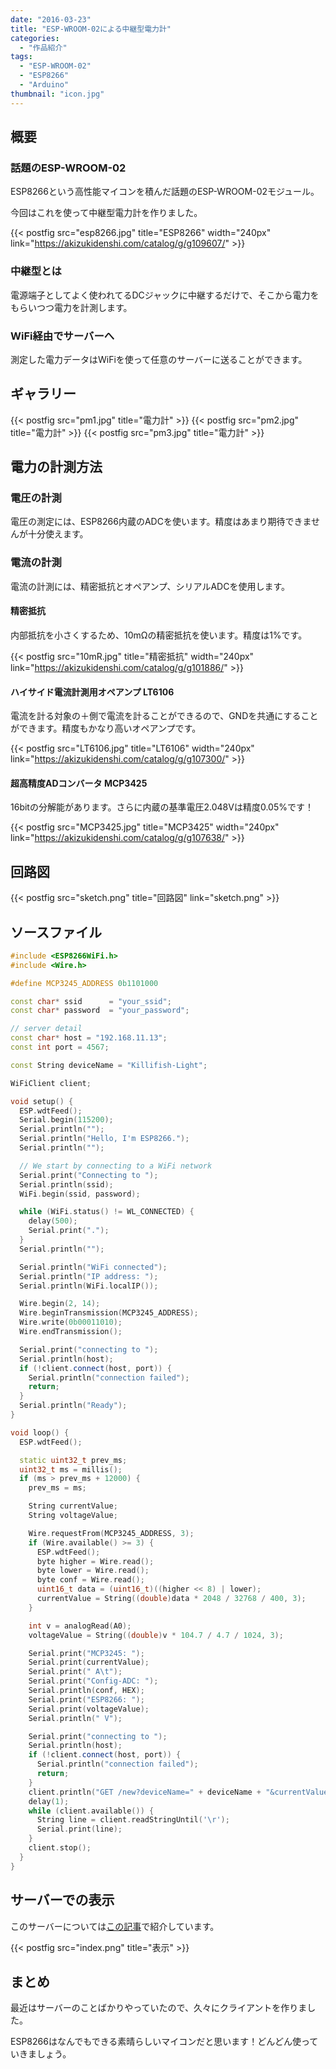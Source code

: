 ```yaml
---
date: "2016-03-23"
title: "ESP-WROOM-02による中継型電力計"
categories:
  - "作品紹介"
tags:
  - "ESP-WROOM-02"
  - "ESP8266"
  - "Arduino"
thumbnail: "icon.jpg"
---
```


## 概要

### 話題のESP-WROOM-02

ESP8266という高性能マイコンを積んだ話題のESP-WROOM-02モジュール。

今回はこれを使って中継型電力計を作りました。

{{< postfig src="esp8266.jpg" title="ESP8266" width="240px" link="https://akizukidenshi.com/catalog/g/g109607/" >}}

### 中継型とは

電源端子としてよく使われてるDCジャックに中継するだけで、そこから電力をもらいつつ電力を計測します。

### WiFi経由でサーバーへ

測定した電力データはWiFiを使って任意のサーバーに送ることができます。
<!--more-->

## ギャラリー

{{< postfig src="pm1.jpg" title="電力計" >}}
{{< postfig src="pm2.jpg" title="電力計" >}}
{{< postfig src="pm3.jpg" title="電力計" >}}

## 電力の計測方法

### 電圧の計測

電圧の測定には、ESP8266内蔵のADCを使います。精度はあまり期待できませんが十分使えます。

### 電流の計測

電流の計測には、精密抵抗とオペアンプ、シリアルADCを使用します。

#### 精密抵抗

内部抵抗を小さくするため、10mΩの精密抵抗を使います。精度は1%です。

{{< postfig src="10mR.jpg" title="精密抵抗" width="240px" link="https://akizukidenshi.com/catalog/g/g101886/" >}}

#### ハイサイド電流計測用オペアンプ LT6106

電流を計る対象の＋側で電流を計ることができるので、GNDを共通にすることができます。精度もかなり高いオペアンプです。

{{< postfig src="LT6106.jpg" title="LT6106" width="240px" link="https://akizukidenshi.com/catalog/g/g107300/" >}}

#### 超高精度ADコンバータ MCP3425

16bitの分解能があります。さらに内蔵の基準電圧2.048Vは精度0.05%です！

{{< postfig src="MCP3425.jpg" title="MCP3425" width="240px" link="https://akizukidenshi.com/catalog/g/g107638/" >}}

## 回路図

{{< postfig src="sketch.png" title="回路図" link="sketch.png" >}}

## ソースファイル

~~~cpp
#include <ESP8266WiFi.h>
#include <Wire.h>

#define MCP3245_ADDRESS 0b1101000

const char* ssid      = "your_ssid";
const char* password  = "your_password";

// server detail
const char* host = "192.168.11.13";
const int port = 4567;

const String deviceName = "Killifish-Light";

WiFiClient client;

void setup() {
  ESP.wdtFeed();
  Serial.begin(115200);
  Serial.println("");
  Serial.println("Hello, I'm ESP8266.");
  Serial.println("");

  // We start by connecting to a WiFi network
  Serial.print("Connecting to ");
  Serial.println(ssid);
  WiFi.begin(ssid, password);

  while (WiFi.status() != WL_CONNECTED) {
    delay(500);
    Serial.print(".");
  }
  Serial.println("");

  Serial.println("WiFi connected");
  Serial.println("IP address: ");
  Serial.println(WiFi.localIP());

  Wire.begin(2, 14);
  Wire.beginTransmission(MCP3245_ADDRESS);
  Wire.write(0b00011010);
  Wire.endTransmission();

  Serial.print("connecting to ");
  Serial.println(host);
  if (!client.connect(host, port)) {
    Serial.println("connection failed");
    return;
  }
  Serial.println("Ready");
}

void loop() {
  ESP.wdtFeed();

  static uint32_t prev_ms;
  uint32_t ms = millis();
  if (ms > prev_ms + 12000) {
    prev_ms = ms;

    String currentValue;
    String voltageValue;

    Wire.requestFrom(MCP3245_ADDRESS, 3);
    if (Wire.available() >= 3) {
      ESP.wdtFeed();
      byte higher = Wire.read();
      byte lower = Wire.read();
      byte conf = Wire.read();
      uint16_t data = (uint16_t)((higher << 8) | lower);
      currentValue = String((double)data * 2048 / 32768 / 400, 3);
    }

    int v = analogRead(A0);
    voltageValue = String((double)v * 104.7 / 4.7 / 1024, 3);

    Serial.print("MCP3245: ");
    Serial.print(currentValue);
    Serial.print(" A\t");
    Serial.print("Config-ADC: ");
    Serial.println(conf, HEX);
    Serial.print("ESP8266: ");
    Serial.print(voltageValue);
    Serial.println(" V");

    Serial.print("connecting to ");
    Serial.println(host);
    if (!client.connect(host, port)) {
      Serial.println("connection failed");
      return;
    }
    client.println("GET /new?deviceName=" + deviceName + "&currentValue=" + currentValue + "&voltageValue=" + voltageValue + " HTTP/1.1");
    delay(1);
    while (client.available()) {
      String line = client.readStringUntil('\r');
      Serial.print(line);
    }
    client.stop();
  }
}
~~~

## サーバーでの表示

このサーバーについては[この記事](/posts/2016-03-12-sinatra/)で紹介しています。

{{< postfig src="index.png" title="表示" >}}

## まとめ

最近はサーバーのことばかりやっていたので、久々にクライアントを作りました。

ESP8266はなんでもできる素晴らしいマイコンだと思います！どんどん使っていきましょう。

